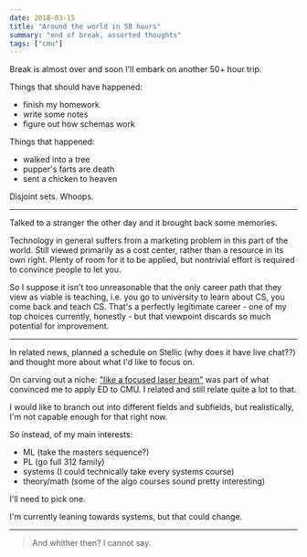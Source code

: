 ```yaml
---
date: 2018-03-15
title: "Around the world in 58 hours"
summary: "end of break, assorted thoughts"
tags: ["cmu"]
---
```


Break is almost over and soon I'll embark on another 50+ hour trip.

Things that should have happened:

- finish my homework
- write some notes
- figure out how schemas work

Things that happened:

- walked into a tree
- pupper's farts are death
- sent a chicken to heaven

Disjoint sets. Whoops.

***

Talked to a stranger the other day and it brought back some memories.

Technology in general suffers from a marketing problem in this part of the world. Still viewed primarily as a cost center, rather than a resource in its own right. Plenty of room for it to be applied, but nontrivial effort is required to convince people to let you.

So I suppose it isn't too unreasonable that the only career path that they view as viable is teaching, i.e. you go to university to learn about CS, you come back and teach CS. That's a perfectly legitimate career - one of my top choices currently, honestly - but that viewpoint discards so much potential for improvement.

***

In related news, planned a schedule on Stellic (why does it have live chat??) and thought more about what I'd like to focus on.

On carving out a niche: ["like a focused laser beam"](https://www.quora.com/Why-do-many-Carnegie-Mellon-CS-grads-have-an-inferiority-complex-Does-it-make-them-better-engineers/answer/Steve-Murch) was part of what convinced me to apply ED to CMU. I related and still relate quite a lot to that.

I would like to branch out into different fields and subfields, but realistically, I'm not capable enough for that right now.

So instead, of my main interests:

- ML (take the masters sequence?)
- PL (go full 312 family)
- systems (I could technically take every systems course)
- theory/math (some of the algo courses sound pretty interesting)

I'll need to pick one.

I'm currently leaning towards systems, but that could change.

***

> And whither then? I cannot say.
